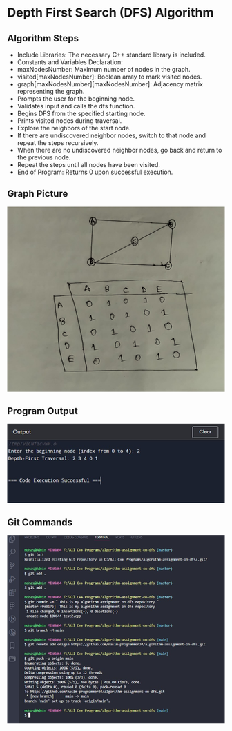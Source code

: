 # Depth First Search (DFS) Algorithm

## Algorithm Steps

- Include Libraries: The necessary C++ standard library is included.
- Constants and Variables Declaration:
- maxNodesNumber: Maximum number of nodes in the graph.
- visited[maxNodesNumber]: Boolean array to mark visited nodes.
- graph[maxNodesNumber][maxNodesNumber]: Adjacency matrix representing the graph.
- Prompts the user for the beginning node.
- Validates input and calls the dfs function.
- Begins DFS from the specified starting node.
- Prints visited nodes during traversal.
- Explore the neighbors of the start node.
- If there are undiscovered neighbor nodes, switch to that node and repeat the steps recursively.
- When there are no undiscovered neighbor nodes, go back and return to the previous node.
- Repeat the steps until all nodes have been visited.
- End of Program: Returns 0 upon successful execution.

## Graph Picture

![Graph Picture](images/graph.jpg)


## Program Output

![Program Output](images/output.jpg)

## Git Commands

![Git Commands](images/first-git-commands.jpg)
